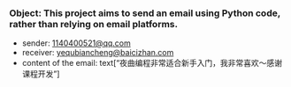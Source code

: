 ### Object: This project aims to send an email using Python code, rather than relying on email platforms.
- sender: 1140400521@qq.com
- receiver: yequbiancheng@baicizhan.com
- content of the email: text[“夜曲编程非常适合新手入门，我非常喜欢～感谢课程开发”]
